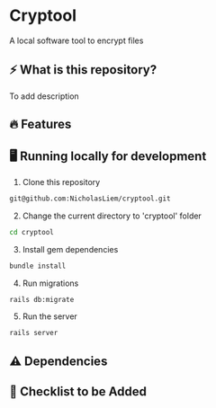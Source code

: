 # Cryptool
A local software tool to encrypt files

## ⚡ What is this repository?
To add description

## 🔥 Features

## 🖥️ Running locally for development

1. Clone this repository
```sh
git@github.com:NicholasLiem/cryptool.git
```

2. Change the current directory to 'cryptool' folder
```sh
cd cryptool
```

3. Install gem dependencies
```sh
bundle install
```

4. Run migrations
```sh
rails db:migrate
```

5. Run the server
```sh
rails server
```
## ⚠️ Dependencies 
## 📖 Checklist to be Added
